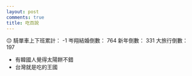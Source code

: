 ```yaml
---
layout: post
comments: true
title: 吃百說
---
```


:pensive:
騎單車上下班累計： -1
岑翔結婚倒數： 764
新年倒數： 331
大旅行倒數： 197

- 有韓國人覺得太陽餅不錯
- 台灣就是吃的王國

